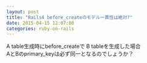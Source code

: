 ```yaml
---
layout: post
title: "Rails4 before_createのモデル一貫性は絶対?"
date: 2015-04-15 12:07:08
categories: ruby-on-rails
---
```

<p>A table生成時にbefore_createで B tableを生成した場合 <br>
AとBのprimary_keyは必ず同一となるのでしょうか？</p>
